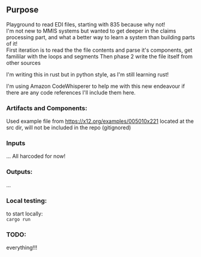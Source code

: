 ## Purpose
Playground to read EDI files, starting with 835 because why not!   
I'm not new to MMIS systems but wanted to get deeper in the claims processing part, and what a better way to learn a system than building parts of it!   
First iteration is to read the the file contents and parse it's components, get famililar with the loops and segments Then phase 2 write the file itself from other sources

I'm writing this in rust but in python style, as I'm still learning rust!

I'm using Amazon CodeWhisperer to help me with this new endeavour if there are any code references I'll include them here.

### Artifacts and Components:
Used example file from https://x12.org/examples/005010x221 located at the src dir, will not be included in the repo (gitignored)

### Inputs
...
All harcoded for now!

### Outputs:
...

### Local testing:
to start locally:    
`cargo run`

### TODO:
everything!!!